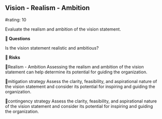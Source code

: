 

## Vision - Realism - Ambition

#rating: 10


Evaluate the realism and ambition of the vision statement.

**💭 Questions**

Is the vision statement realistic and ambitious?

**🚨 Risks**

🚨Realism - Ambition
Assessing the realism and ambition of the vision statement can help determine its potential for guiding the organization.

🚨mitigation strategy
Assess the clarity, feasibility, and aspirational nature of the vision statement and consider its potential for inspiring and guiding the organization.

🚨contingency strategy
Assess the clarity, feasibility, and aspirational nature of the vision statement and consider its potential for inspiring and guiding the organization.




